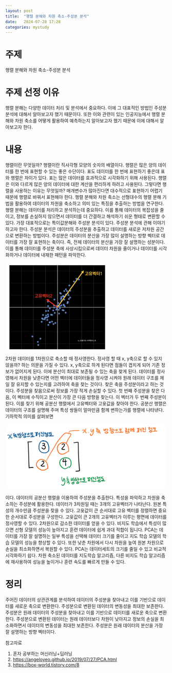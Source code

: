 ```yaml
---
layout: post
title:  "행렬 분해와 차원 축소-주성분 분석"
date:   2024-07-28 17:28
categories: mystudy
---
```



# 주제
행렬 분해와 차원 축소-주성분 분석

# 주제 선정 이유
행렬 분해는 다양한 데이터 처리 및 분석에서 중요하다. 이에 그 대표적인 방법인 주성분 분석에 대해서 알아보고자 했기 때문이다. 또한 이와 관련이 있는 인공지능에서 행렬 분해와 차원 축소를 어떻게 활용하여 예측하는지 알아보고자 했기 때문에 이에 대해서 알아보고자 한다.

# 내용
행렬이란 무엇일까? 행렬이란 직사각형 모양의 숫자의 배열이다. 행렬은 많은 양의 데이터를 한 번에 표현할 수 있는 좋은 수단이다. 표도 데이터를 한 번에 표현하기 좋은데 표와 행렬은 차이가 있다. 표는 많은 데이터를 효과적으로 시각화하기 위해 사용된다. 행렬은 이와 다르게 많은 양의 데이터에 대한 계산을 편리하게 하려고 사용된다. 그렇다면 행렬을 사용하는 이유는 무엇일까? 매개변수가 많아진다면 대수적으로 표현하기 어렵기 때문에 행렬로 바꿔서 표현해야 한다. 행렬 분해와 차원 축소는 선형대수의 행렬 분해 기법을 활용하여 데이터의 차원을 축소하고 의미 있는 특징을 추출하는 방법을 연구한다. 행렬 분해는 데이터를 처리하고 분석하는데 중요하다. 이를 통해 데이터의 복잡성을 줄이고, 정보를 손실하지 않으면서 데이터를 더 간결하고 해석하기 쉬운 형태로 변환할 수 있다. 가장 대표적으로는 특이값분해와 주성분 분석이 있다.
주성분 분석에 관해 이야기하고자 한다. 주성분 분석은 데이터의 주성분을 추출하고 데이터를 새로운 저차원 공간으로 변환하는 방법이다. 주성분은 데이터의 분산을 가장 많이 설명하는 방향 벡터로 데이터를 가장 잘 표현하는 축이다. 즉, 전체 데이터의 분산을 가장 잘 설명하는 성분이다. 이를 통해 데이터를 주성분 축에 사상시킴으로써 데이터 차원을 줄이거나 데이터를 시각화하거나 데이터에 내재한 패턴을 파악한다.
 
 ![Image Alt 텍스트](/assets/img/주성분석고유벡터.png)

2차원 데이터를 1차원으로 축소할 때 정사영한다. 정사영 할 때 x, y축으로 할 수 있지 않을까? 하는 의문을 가질 수 있다. x, y축으로 하게 된다면 점들이 겹치게 되어 기존 정보가 없어지게 된다. 이에 분산이 최대로 보존될 수 있는 축을 찾게 된다. 데이터를 정사영해서 차원을 낮춘다면 어떤 벡터에 데이터들을 정사영 시켜야 원래 데이터 구조를 제일 잘 유지할 수 있는지를 고려하여 축을 찾는 것이다. 찾은 축을 주성분이라고 하는 것이다. 주성분을 찾음으로써 정보를 가장 적게 손실할 수 있다. 첫 번째 주성분을 찾은 다음, 이 벡터에 수직이고 분산이 가장 큰 다음 방향을 찾는다. 이 벡터가 두 번째 주성분이 된다. 이를 찾기 위해 공분산 행렬에서 고유벡터와 고윳값을 찾아야 한다.
공분산 행렬은 데이터의 구조를 설명해 주며 특성 쌍들이 얼마만큼 함께 변하는가를 행렬에 나타낸다. 기하학적 의미를 살펴보면




 ![Image Alt 텍스트](/assets/img/주성분석기하학적의미.png)



이다. 데이터의 공분산 행렬을 이용하여 주성분을 추출한다. 특성을 파악하고 차원을 축소하는 주성분에 활용한다.
데이터가 3차원일 때는 3개의 고유벡터가 나타난다. 원본 특성의 개수만큼 주성분을 찾을 수 있다. 고윳값이 큰 순서대로 고유 벡터를 정렬하면 중요한 순서대로 주성분을 구성한다. 고윳값이 큰 2개의 고유벡터가 이루는 평면에 데이터를 정사영할 수 있다. 2차원으로 감소한 데이터를 얻을 수 있다.
비지도 학습에서 특성이 많으면 선형 모델의 성능이 높아지고 훈련 데이터에 쉽게 과대 적합이 됩니다. PCA는 데이터를 가장 잘 설명하는 일부 특성을 선택해 데이터 크기를 줄이고 지도 학습 모델의 학습 모델의 성능을 향상할 수 있다. 또한 낮춘 차원에서 다시 차원을 높여 원본 차원으로 손실을 최소화하면서 복원할 수 있다.
PCA는 데이터세트의 크기를 줄일 수 있고 비교적 시각화하기 쉽다. 차원 축소된 데이터를 지도학습 알고리즘, 다른 비지도 학습 알고리즘에 재사용하여 성능을 높이거나 훈련 속도를 빠르게 만들 수 있다.


# 정리
주어진 데이터의 상관관계를 분석하여 데이터의 주성분을 찾아내고 이를 기반으로 데이터를 새로운 축으로 변환한다. 주성분으로 변환된 데이터의 변동성을 최대한 보존한다. 주성분은 원래 데이터의 주성분을 찾아내고 이를 기반으로 데이터를 새로운 축으로 변환한다. 주성분으로 변환된 데이터는 원래 데이터보다 차원이 낮아지고 정보의 손실을 최소화하면서 데이터의 변동성을 최대한 보존한다. 주성분은 원래 데이터의 분산을 가장 잘 설명하는 방향 벡터이다. 




참고자료
1. 혼자 공부하는 머신러닝+딥러닝
2. https://angeloyeo.github.io/2019/07/27/PCA.html
3. https://box-world.tistory.com/8

